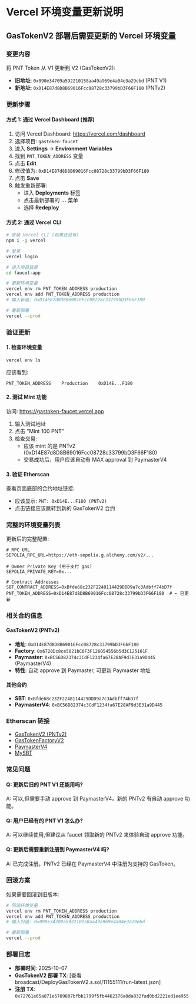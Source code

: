 # Vercel 环境变量更新说明

## GasTokenV2 部署后需要更新的 Vercel 环境变量

### 变更内容

将 PNT Token 从 V1 更新到 V2 (GasTokenV2):

- **旧地址**: `0x090e34709a592210158aa49a969e4a04e3a29ebd` (PNT V1)
- **新地址**: `0xD14E87d8D8B69016Fcc08728c33799bD3F66F180` (PNTv2)

### 更新步骤

#### 方式 1: 通过 Vercel Dashboard (推荐)

1. 访问 Vercel Dashboard: https://vercel.com/dashboard
2. 选择项目: `gastoken-faucet`
3. 进入 **Settings** → **Environment Variables**
4. 找到 `PNT_TOKEN_ADDRESS` 变量
5. 点击 **Edit**
6. 修改值为: `0xD14E87d8D8B69016Fcc08728c33799bD3F66F180`
7. 点击 **Save**
8. 触发重新部署:
   - 进入 **Deployments** 标签
   - 点击最新部署的 **...** 菜单
   - 选择 **Redeploy**

#### 方式 2: 通过 Vercel CLI

```bash
# 安装 Vercel CLI (如果还没有)
npm i -g vercel

# 登录
vercel login

# 进入项目目录
cd faucet-app

# 更新环境变量
vercel env rm PNT_TOKEN_ADDRESS production
vercel env add PNT_TOKEN_ADDRESS production
# 输入新值: 0xD14E87d8D8B69016Fcc08728c33799bD3F66F180

# 重新部署
vercel --prod
```

### 验证更新

#### 1. 检查环境变量
```bash
vercel env ls
```

应该看到:
```
PNT_TOKEN_ADDRESS    Production    0xD14E...F180
```

#### 2. 测试 Mint 功能

访问: https://gastoken-faucet.vercel.app

1. 输入测试地址
2. 点击 "Mint 100 PNT"
3. 检查交易:
   - 应该 mint 的是 PNTv2 (0xD14E87d8D8B69016Fcc08728c33799bD3F66F180)
   - 交易成功后，用户应该自动有 MAX approval 到 PaymasterV4

#### 3. 验证 Etherscan

查看页面底部的合约地址链接:
- 应该显示: `PNT: 0xD14E...F180 (PNTv2)`
- 点击链接应该跳转到新的 GasTokenV2 合约

### 完整的环境变量列表

更新后的完整配置:

```env
# RPC URL
SEPOLIA_RPC_URL=https://eth-sepolia.g.alchemy.com/v2/...

# Owner Private Key (用于支付 gas)
SEPOLIA_PRIVATE_KEY=0x...

# Contract Addresses
SBT_CONTRACT_ADDRESS=0xBfde68c232F2248114429DDD9a7c3Adbff74bD7f
PNT_TOKEN_ADDRESS=0xD14E87d8D8B69016Fcc08728c33799bD3F66F180  # ← 已更新
```

### 相关合约信息

#### GasTokenV2 (PNTv2)
- **地址**: `0xD14E87d8D8B69016Fcc08728c33799bD3F66F180`
- **Factory**: `0x6720Dc8ce5021bC6F3F126054556b5d3C125101F`
- **Paymaster**: `0xBC56D82374c3CdF1234fa67E28AF9d3E31a9D445` (PaymasterV4)
- **特性**: 自动 approve 到 Paymaster, 可更新 Paymaster 地址

#### 其他合约
- **SBT**: `0xBfde68c232F2248114429DDD9a7c3Adbff74bD7f`
- **PaymasterV4**: `0xBC56D82374c3CdF1234fa67E28AF9d3E31a9D445`

### Etherscan 链接

- [GasTokenV2 (PNTv2)](https://sepolia.etherscan.io/address/0xD14E87d8D8B69016Fcc08728c33799bD3F66F180)
- [GasTokenFactoryV2](https://sepolia.etherscan.io/address/0x6720Dc8ce5021bC6F3F126054556b5d3C125101F)
- [PaymasterV4](https://sepolia.etherscan.io/address/0xBC56D82374c3CdF1234fa67E28AF9d3E31a9D445)
- [MySBT](https://sepolia.etherscan.io/address/0xBfde68c232F2248114429DDD9a7c3Adbff74bD7f)

### 常见问题

#### Q: 更新后旧的 PNT V1 还能用吗?
A: 可以,但需要手动 approve 到 PaymasterV4。新的 PNTv2 有自动 approve 功能。

#### Q: 用户已经有的 PNT V1 怎么办?
A: 可以继续使用,但建议从 faucet 领取新的 PNTv2 来体验自动 approve 功能。

#### Q: 更新后需要重新注册到 PaymasterV4 吗?
A: 已完成注册。PNTv2 已经在 PaymasterV4 中注册为支持的 GasToken。

### 回滚方案

如果需要回滚到旧版本:

```bash
# 回滚环境变量
vercel env rm PNT_TOKEN_ADDRESS production
vercel env add PNT_TOKEN_ADDRESS production
# 输入旧值: 0x090e34709a592210158aa49a969e4a04e3a29ebd

# 重新部署
vercel --prod
```

### 部署日志

- **部署时间**: 2025-10-07
- **GasTokenV2 部署 TX**: [查看 broadcast/DeployGasTokenV2.s.sol/11155111/run-latest.json]
- **注册 TX**: `0x72761e65a871e5709807bfbb1799f5fb4462376a0da832fad0bd2221ed1ee955`
